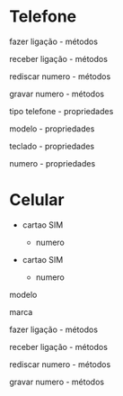  # Telefone
 
 fazer ligação - métodos
 
 receber ligação - métodos
 
 rediscar numero - métodos
 
 gravar numero - métodos
 
 tipo telefone - propriedades
 
 modelo - propriedades
 
 teclado - propriedades
 
 numero - propriedades
 
 # Celular
 
  - cartao SIM
    - numero
    
  - cartao SIM
    - numero
 
 modelo 
 
 marca
 
 fazer ligação - métodos
 
 receber ligação - métodos
 
 rediscar numero - métodos
 
 gravar numero - métodos
 
  